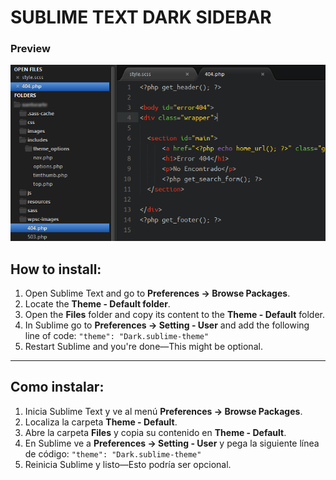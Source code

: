 # SUBLIME TEXT DARK SIDEBAR

### Preview
![Preview](preview.png)

## How to install:

1. Open Sublime Text and go to **Preferences -> Browse Packages**.
2. Locate the **Theme - Default folder**.
3. Open the **Files** folder and copy its content to the **Theme - Default** folder.
4. In Sublime go to **Preferences -> Setting - User** and add the following line of code:
     `"theme": "Dark.sublime-theme"`
5. Restart Sublime and you're done—This might be optional.

----------------------------------------------------------------------------------------

## Como instalar:

1. Inicia Sublime Text y ve al menú **Preferences -> Browse Packages**.
2. Localiza la carpeta **Theme - Default**.
3. Abre la carpeta **Files** y copia su contenido en **Theme - Default**.
4. En Sublime ve a **Preferences -> Setting - User** y pega la siguiente línea de código:
     `"theme": "Dark.sublime-theme"`
5. Reinicia Sublime y listo—Esto podría ser opcional.
